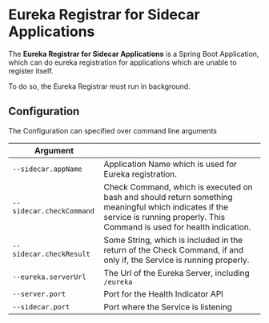 # Eureka Registrar for Sidecar Applications

The **Eureka Registrar for Sidecar Applications** is a Spring Boot Application, which can do eureka registration for applications which are unable to register itself.

To do so, the Eureka Registrar must run in background.

## Configuration

The Configuration can specified over command line arguments

| Argument                 |                                                              |
| ------------------------ | ------------------------------------------------------------ |
| `--sidecar.appName`      | Application Name which is used for Eureka registration.      |
| `--sidecar.checkCommand` | Check Command, which is executed on bash and should return something meaningful which indicates if the service is running properly. This Command is used for health indication. |
| `--sidecar.checkResult`  | Some String, which is included in the return of the Check Command, if and only if, the Service is running properly. |
| `--eureka.serverUrl`     | The Url of the Eureka Server, including `/eureka`            |
| `--server.port`          | Port for the Health Indicator API                            |
| `--sidecar.port`         | Port where the Service is listening                          |

